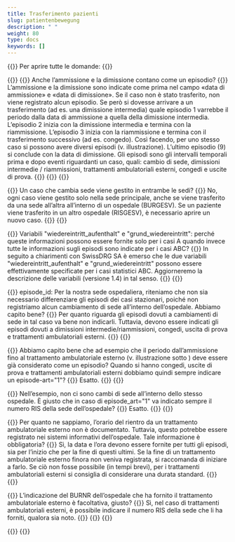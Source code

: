 ```yaml
---
title: Trasferimento pazienti 
slug: patientenbewegung
description: " "
weight: 80
type: docs
keywords: []
---
```


{{<faqBlock>}}
Per aprire tutte le domande: {{<collapsibleGroupCommand groupId="patientenbewegung">}}

{{<numberedList>}}
{{<listItem>}}
Anche l’ammissione e la dimissione contano come un episodio?
{{<collapsibleBlock groupId="patientenbewegung">}}
L’ammissione e la dimissione sono indicate come prima nel campo «data di ammissione» e «data di dimissione». Se il caso non è stato trasferito, non viene registrato alcun episodio. Se però si dovesse arrivare a un trasferimento (ad es. una dimissione intermedia) quale episodio 1 varrebbe il periodo dalla data di ammissione a quella della dimissione intermedia. L’episodio 2 inizia con la dimissione intermedia e termina con la riammissione. L’episodio 3 inizia con la riammissione e termina con il trasferimento successivo (ad es. congedo). Così facendo, per uno stesso caso si possono avere diversi episodi (v. illustrazione). L’ultimo episodio (9) si conclude con la data di dimissione. Gli episodi sono gli intervalli temporali prima e dopo eventi riguardanti un caso, quali: cambio di sede, dimissioni intermedie / riammissioni, trattamenti ambulatoriali esterni, congedi e uscite di prova.
{{<insertImage image="Image3_it.jpg" class="edge max-w-90">}}
{{</collapsibleBlock>}}
{{</listItem>}}

{{<listItem>}}
Un caso che cambia sede viene gestito in entrambe le sedi?
{{<collapsibleBlock groupId="patientenbewegung">}}
No, ogni caso viene gestito solo nella sede principale, anche se viene trasferito da una sede all’altra all’interno di un ospedale (BURGESV). Se un paziente viene trasferito in un altro ospedale (RISGESV), è necessario aprire un nuovo caso. 
{{</collapsibleBlock>}}
{{</listItem>}}

{{<listItem>}}
Variabili "wiedereintritt_aufenthalt" e "grund_wiedereintritt": perché queste informazioni possono essere fornite solo per i casi A quando invece tutte le informazioni sugli episodi sono indicate per i casi ABC?
{{<collapsibleBlock groupId="patientenbewegung">}}
In seguito a chiarimenti con SwissDRG SA è emerso che le due variabili "wiedereintritt_aufenthalt" e "grund_wiedereintritt" possono essere effettivamente specificate per i casi statistici ABC. Aggiorneremo la descrizione delle variabili (versione 1.4) in tal senso.
{{</collapsibleBlock>}}
{{</listItem>}}

{{<listItem>}}
episode_id: Per la nostra sede ospedaliera, riteniamo che non sia necessario differenziare gli episodi dei casi stazionari, poiché non registriamo alcun cambiamento di sede all’interno dell’ospedale. Abbiamo capito bene?
{{<collapsibleBlock groupId="patientenbewegung">}}
Per quanto riguarda gli episodi dovuti a cambiamenti di sede in tal caso va bene non indicarli. Tuttavia, devono essere indicati gli episodi dovuti a dimissioni intermedie/riammissioni, congedi, uscita di prova  e trattamenti ambulatoriali esterni.
{{</collapsibleBlock>}}
{{</listItem>}}

{{<listItem>}}
Abbiamo capito bene che ad esempio che il periodo dall’ammissione fino al trattamento ambulatoriale esterno (v. illustrazione sotto ) deve essere già considerato come un episodio? Quando si hanno congedi, uscite di prova e trattamenti ambulatoriali esterni dobbiamo quindi sempre indicare un episode-art="1"?
{{<collapsibleBlock groupId="patientenbewegung">}}
Esatto.
{{</collapsibleBlock>}}
{{</listItem>}}

{{<listItem>}}
Nell’esempio, non ci sono cambi di sede all’interno dello stesso ospedale. È giusto che in caso di episode_art="1" va indicato sempre il numero RIS della sede dell’ospedale?
{{<collapsibleBlock groupId="patientenbewegung">}}
Esatto.
{{</collapsibleBlock>}}
{{</listItem>}}

{{<listItem>}}
Per quanto ne sappiamo, l’orario del rientro da un trattamento ambulatoriale esterno non è documentato. Tuttavia, questo potrebbe essere registrato nei sistemi informativi dell’ospedale. Tale informazione è obbligatoria?
{{<collapsibleBlock groupId="patientenbewegung">}}
Sì, la data e l’ora devono essere fornite per tutti gli episodi, sia per l’inizio che per la fine di questi ultimi. Se la fine di un trattamento ambulatoriale esterno finora non veniva registrata, si raccomanda di iniziare a farlo. Se ciò non fosse possibile (in tempi brevi), per i trattamenti ambulatoriali esterni si consiglia di considerare una durata standard.
{{</collapsibleBlock>}}
{{</listItem>}}

{{<listItem>}}
L’indicazione del BURNR dell’ospedale che ha fornito il trattamento ambulatoriale esterno è facoltativa, giusto? 
{{<collapsibleBlock groupId="patientenbewegung">}}
Sì, nel caso di trattamenti ambulatoriali esterni, è possibile indicare il numero RIS della sede che li ha forniti, qualora sia noto.
{{<insertImage image="Image4.jpg" class="edge max-w-90">}}
{{</collapsibleBlock>}}
{{</listItem>}}

{{</numberedList>}}
{{</faqBlock>}}